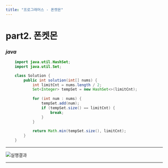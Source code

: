 ```yaml
---
title: "프로그래머스 - 폰켓몬"
---
```



# __part2. 폰켓몬__


### _java_
```java
    import java.util.HashSet;
    import java.util.Set;

    class Solution {
        public int solution(int[] nums) {
            int limitCnt = nums.length / 2;
            Set<Integer> tempSet = new HashSet<>(limitCnt);
            
            for (int num : nums) {
                tempSet.add(num);
                if (tempSet.size() == limitCnt) {
                    break;
                }
            }
            
            return Math.min(tempSet.size(), limitCnt);
        }
    }   
```
<hr/>

![실행결과](/assets/images/2023-05-25-prog2.png)

<hr/>

